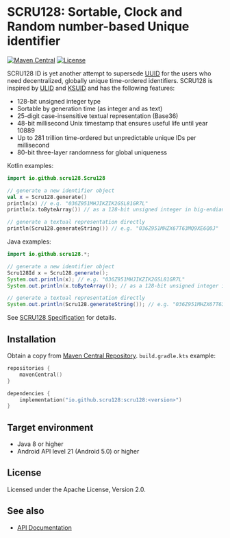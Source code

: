 # SCRU128: Sortable, Clock and Random number-based Unique identifier

[![Maven Central](https://img.shields.io/maven-central/v/io.github.scru128/scru128)](https://central.sonatype.com/namespace/io.github.scru128)
[![License](https://img.shields.io/github/license/scru128/java)](https://github.com/scru128/java/blob/main/LICENSE)

SCRU128 ID is yet another attempt to supersede [UUID] for the users who need
decentralized, globally unique time-ordered identifiers. SCRU128 is inspired by
[ULID] and [KSUID] and has the following features:

- 128-bit unsigned integer type
- Sortable by generation time (as integer and as text)
- 25-digit case-insensitive textual representation (Base36)
- 48-bit millisecond Unix timestamp that ensures useful life until year 10889
- Up to 281 trillion time-ordered but unpredictable unique IDs per millisecond
- 80-bit three-layer randomness for global uniqueness

Kotlin examples:

```kotlin
import io.github.scru128.Scru128

// generate a new identifier object
val x = Scru128.generate()
println(x) // e.g. "036Z951MHJIKZIK2GSL81GR7L"
println(x.toByteArray()) // as a 128-bit unsigned integer in big-endian byte array

// generate a textual representation directly
println(Scru128.generateString()) // e.g. "036Z951MHZX67T63MQ9XE6Q0J"
```

Java examples:

```java
import io.github.scru128.*;

// generate a new identifier object
Scru128Id x = Scru128.generate();
System.out.println(x); // e.g. "036Z951MHJIKZIK2GSL81GR7L"
System.out.println(x.toByteArray()); // as a 128-bit unsigned integer in big-endian byte array

// generate a textual representation directly
System.out.println(Scru128.generateString()); // e.g. "036Z951MHZX67T63MQ9XE6Q0J"
```

See [SCRU128 Specification] for details.

[UUID]: https://en.wikipedia.org/wiki/Universally_unique_identifier
[ULID]: https://github.com/ulid/spec
[KSUID]: https://github.com/segmentio/ksuid
[SCRU128 Specification]: https://github.com/scru128/spec

## Installation

Obtain a copy from [Maven Central Repository]. `build.gradle.kts` example:

```kotlin
repositories {
    mavenCentral()
}

dependencies {
    implementation("io.github.scru128:scru128:<version>")
}
```

[Maven Central Repository]: https://central.sonatype.com/namespace/io.github.scru128

## Target environment

- Java 8 or higher
- Android API level 21 (Android 5.0) or higher

## License

Licensed under the Apache License, Version 2.0.

## See also

- [API Documentation](https://scru128.github.io/java/docs/)

